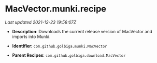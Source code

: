 # MacVector.munki.recipe

_Last updated 2021-12-23 19:58:07Z_

- **Description**: Downloads the current release version of MacVector and imports into Munki.

- **Identifier**: `com.github.golbiga.munki.MacVector`

- **Parent Recipes**: `com.github.golbiga.download.MacVector`